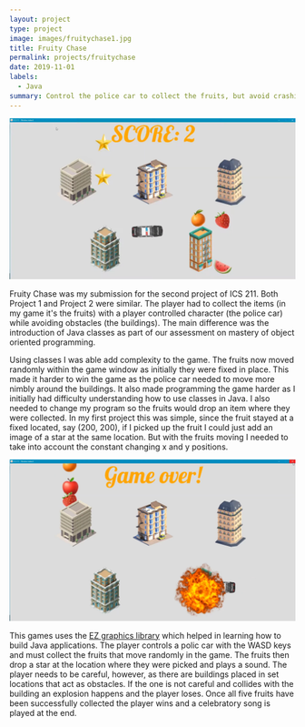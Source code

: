 ```yaml
---
layout: project
type: project
image: images/fruitychase1.jpg
title: Fruity Chase
permalink: projects/fruitychase
date: 2019-11-01
labels:
  - Java
summary: Control the police car to collect the fruits, but avoid crashing into buildings.
---
```


<img class="ui medium right floated rounded image" src="../images/fruitychase2.jpg">

Fruity Chase was my submission for the second project of ICS 211. Both Project 1 and Project 2 were similar. The player had to collect the items (in my game it's the fruits) with a player controlled character (the police car) while avoiding obstacles (the buildings). The main difference was the introduction of Java classes as part of our assessment on mastery of object oriented programming. 

Using classes I was able add complexity to the game. The fruits now moved randomly within the game window as initially they were fixed in place. This made it harder to win the game as the police car needed to move more nimbly around the buildings. It also made programming the game harder as I initially had difficulty understanding how to use classes in Java. I also needed to change my program so the fruits would drop an item where they were collected. In my first project this was simple, since the fruit stayed at a fixed located, say (200, 200), if I picked up the fruit I could just add an image of a star at the same location. But with the fruits moving I needed to take into account the constant changing x and y positions. 

<img class="ui medium right floated rounded image" src="../images/fruitychase3.jpg">

This games uses the [EZ graphics library](http://www2.hawaii.edu/~dylank/ics111/) which helped in learning how to build Java applications. The player controls a polic car with the WASD keys and must collect the fruits that move randomly in the game. The fruits then drop a star at the location where they were picked and plays a sound. The player needs to be careful, however, as there are buildings placed in set locations that act as obstacles. If the one is not careful and collides with the building an explosion happens and the player loses. Once all five fruits have been successfully collected the player wins and a celebratory song is played at the end. 

